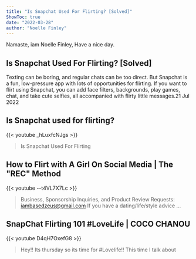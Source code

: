```yaml
---
title: "Is Snapchat Used For Flirting? [Solved]"
ShowToc: true 
date: "2022-03-28"
author: "Noelle Finley" 
---
```


Namaste, iam Noelle Finley, Have a nice day.
## Is Snapchat Used For Flirting? [Solved]
 Texting can be boring, and regular chats can be too direct. But Snapchat is a fun, low-pressure app with lots of opportunities for flirting. If you want to flirt using Snapchat, you can add face filters, backgrounds, play games, chat, and take cute selfies, all accompanied with flirty little messages.21 Jul 2022

## Is Snapchat used for flirting?
{{< youtube _hLuxfcNJgs >}}
>Is Snapchat Used For Flirting

## How to Flirt with A Girl On Social Media | The "REC" Method
{{< youtube --t4VL7X7Lc >}}
>Business, Sponsorship Inquiries, and Product Review Requests: iambasedzeus@gmail.com If you have a dating/life/style advice ...

## SnapChat Flirting 101 #LoveLife | COCO CHANOU
{{< youtube D4qH7OxefG8 >}}
>Hey!! Its thursday so its time for #Lovelife!! This time I talk about 

